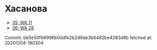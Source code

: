 # Хасанова
- [35: WA 11](35.md)
- [36: WA 28](36.md)

Commit: bb5e50fb6996b0ddfe2b2d9de3b6482be4283d8b
 fetched at: 20201204-180304
